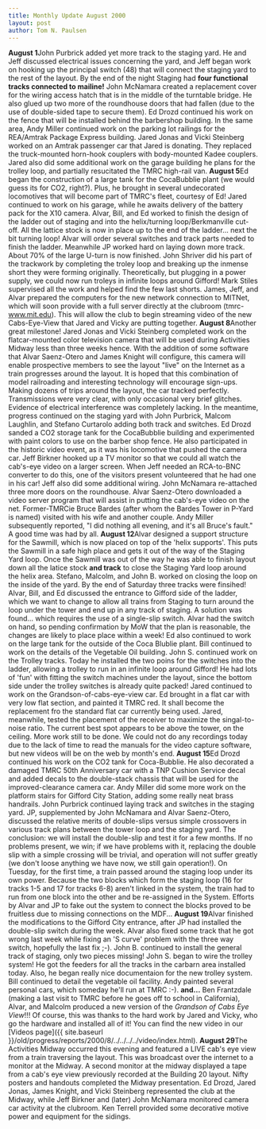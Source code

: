 ```yaml
---
title: Monthly Update August 2000 
layout: post
author: Tom N. Paulsen
---
```




 **August 1**John Purbrick added yet more track to the staging yard. He and Jeff discussed electrical issues concerning the yard, and Jeff began work on hooking up the principal switch (48\) that will connect the staging yard to the rest of the layout. By the end of the night Staging had **four functional tracks connected to mailine!**  John McNamara created a replacement cover for the wiring access hatch that is in the middle of the turntable bridge. He also glued up two more of the roundhouse doors that had fallen (due to the use of double\-sided tape to secure them). Ed Drozd continued his work on the fence that will be installed behind the barbershop building. In the same area, Andy Miller continued work on the parking lot railings for the REA/Amtrak Package Express building. Jared Jonas and Vicki Steinberg worked on an Amtrak passenger car that Jared is donating. They replaced the truck\-mounted horn\-hook couplers with body\-mounted Kadee couplers. Jared also did some additional work on the garage building he plans for the trolley loop, and partially resucitated the TMRC high\-rail van. **August 5**Ed began the construction of a large tank for the CocaBubblie plant (we would guess its for CO2, right?). Plus, he brought in several undecorated locomotives that will become part of TMRC's fleet, courtesy of Ed! Jared continued to work on his garage, while he awaits delivery of the battery pack for the X10 camera.  Alvar, Bill, and Ed worked to finish the design of the ladder out of staging and into the helix/turning loop/Berkmanville cut\-off. All the lattice stock is now in place up to the end of the ladder... next the bit turning loop! Alvar will order several switches and track parts needed to finish the ladder. Meanwhile JP worked hard on laying down more track. About 70% of the large U\-turn is now finished. John Shriver did his part of the trackwork by completing the troley loop and breaking up the inmense short they were forming originally. Theoretically, but plugging in a power supply, we could now run troleys in infinite loops around Gifford! Mark Stiles supervised all the work and helped find the few last shorts.  James, Jeff, and Alvar prepared the computers for the new network connection to MITNet, which will soon provide with a full server directly at the clubroom (tmrc\-www.mit.edu). This will allow the club to begin streaming video of the new Cabs\-Eye\-View that Jared and Vicky are putting together. **August 8**Another great milestone! Jared Jonas and Vicki Steinberg completed work on the flatcar\-mounted color television camera that will be used during Activities Midway less than three weeks hence. With the addition of some software that Alvar Saenz\-Otero and James Knight will configure, this camera will enable prospective members to see the layout "live" on the Internet as a train progresses around the layout. It is hoped that this combination of model railroading and interesting technology will encourage sign\-ups. Making dozens of trips around the layout, the car tracked perfectly. Transmissions were very clear, with only occasional very brief glitches. Evidence of electrical interference was completely lacking.  In the meantime, progress continued on the staging yard with John Purbrick, Malcom Laughlin, and Stefano Curtarolo adding both track and switches. Ed Drozd sanded a CO2 storage tank for the CocaBubblie building and experimented with paint colors to use on the barber shop fence. He also participated in the historic video event, as it was his locomotive that pushed the camera car. Jeff Birkner hooked up a TV monitor so that we could all watch the cab's\-eye video on a larger screen. When Jeff needed an RCA\-to\-BNC converter to do this, one of the visitors present volunteered that he had one in his car! Jeff also did some additional wiring. John McNamara re\-attached three more doors on the roundhouse. Alvar Saenz\-Otero downloaded a video server program that will assist in putting the cab's\-eye video on the net.  Former\-TMRCie Bruce Bardes (after whom the Bardes Tower in P\-Yard is named) visited with his wife and another couple. Andy Miller subsequently reported, "I did nothing all evening, and it's all Bruce's fault." A good time was had by all. **August 12**Alvar designed a support structure for the Sawmill, which is now placed on top of the 'helix supports'. This puts the Sawmill in a safe high place and gets it out of the way of the Staging Yard loop. Once the Sawmill was out of the way he was able to finish layout down all the latice stock **and track** to close the Staging Yard loop around the helix area. Stefano, Malcolm, and John B. worked on closing the loop on the inside of the yard. By the end of Saturday three tracks were finsihed!  Alvar, Bill, and Ed discussed the entrance to Gifford side of the ladder, which we want to change to allow all trains from Staging to turn around the loop under the tower and end up in any track of staging. A solution was found... which requires the use of a single\-slip switch. Alvar had the switch on hand, so pending confirmation by MoW that the plan is reasonable, the changes are likely to place place within a week!  Ed also continued to work on the large tank for the outside of the Coca Blublie plant. Bill continued to work on the details of the Vegetable Oil building.  John S. continued work on the Trolley tracks. Today he installed the two poins for the switches into the ladder, allowing a trolley to run in an infinite loop around Gifford! He had lots of 'fun' with fitting the switch machines under the layout, since the bottom side under the trolley switches is already quite packed!  Jared continued to work on the Grandson\-of\-cabs\-eye\-view car. Ed brought in a flat car with very low flat section, and painted it TMRC red. It shall become the replacement fro the standard flat car currently being used. Jared, meanwhile, tested the placement of the receiver to maximize the singal\-to\-noise ratio. The current best spot appears to be above the tower, on the ceiling. More work still to be done. We could not do any recordings today due to the lack of time to read the manuals for the video capture software, but new videos will be on the web by month's end. **August 15**Ed Drozd continued his work on the CO2 tank for Coca\-Bubblie. He also decorated a damaged TMRC 50th Anniversary car with a TNP Cushion Service decal and added decals to the double\-stack chassis that will be used for the improved\-clearance camera car. Andy Miller did some more work on the platform stairs for Gifford City Station, adding some really neat brass handrails. John Purbrick continued laying track and switches in the staging yard.  JP, supplemented by John McNamara and Alvar Saenz\-Otero, discussed the relative merits of double\-slips versus simple crossovers in various track plans between the tower loop and the staging yard. The conclusion: we will install the double\-slip and test it for a few months. If no problems present, we win; if we have problems with it, replacing the double slip with a simple crossing will be trivial, and operation will not suffer greatly (we don't loose anything we have now, we still gain operation!).  On Tuesday, for the first time, a train passed around the staging loop under its own power. Because the two blocks which form the staging loop (16 for tracks 1\-5 and 17 for tracks 6\-8\) aren't linked in the system, the train had to run from one block into the other and be re\-assigned in the System. Efforts by Alvar and JP to fake out the system to connect the blocks proved to be fruitless due to missing connections on the MDF... **August 19**Alvar finished the modifications to the Gifford City entrance, after JP had installed the double\-slip switch during the week. Alvar also fixed some track that he got wrong last week while fixing an 'S curve' problem with the three way switch, hopefully the last fix ;\-). John B. continued to install the general track of staging, only two pieces missing!  John S. began to wire the trolley system! He got the feeders for all the tracks in the carbarn area installed today. Also, he began really nice documentaion for the new trolley system.  Bill continued to detail the vegetable oil facility. Andy painted several personal cars, which someday he'll run at TMRC :\-).  **and...**  Ben Frantzdale (making a last visit to TMRC before he goes off to school in California), Alvar, and Malcolm produced a new version of the *Grandson of Cabs Eye View*!!! Of course, this was thanks to the hard work by Jared and Vicky, who go the hardware and installed all of it! You can find the new video in our [Videos page]({{ site.baseurl }}/old/progress/reports/2000/8/../../../../video/index.html). **August 29**The Activities Midway occurred this evening and featured a LIVE cab's eye view from a train traversing the layout. This was broadcast over the internet to a monitor at the Midway. A second monitor at the midway displayed a tape from a cab's eye view previously recorded at the Building 20 layout. Nifty posters and handouts completed the Midway presentation.  Ed Drozd, Jared Jonas, James Knight, and Vicki Steinberg represented the club at the Midway, while Jeff Birkner and (later) John McNamara monitored camera car activity at the clubroom. Ken Terrell provided some decorative motive power and equipment for the sidings.   